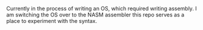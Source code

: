 Currently in the process of writing an OS, which required writing assembly.
I am switching the OS over to the NASM assembler this repo serves as a place to experiment with the syntax.
